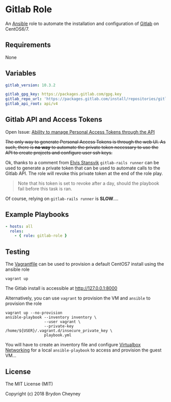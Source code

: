 # Gitlab Role

An [Ansible](https://www.ansible.com/) role to automate the installation and
configuration of [Gitlab](https://gitlab.com/) on CentOS6/7.

## Requirements

None

## Variables

```yaml
gitlab_version: 10.3.2

gitlab_gpg_key: https://packages.gitlab.com/gpg.key
gitlab_repo_url: 'https://packages.gitlab.com/install/repositories/gitlab/gitlab-ce/config_file.repo?os={{ ansible_distribution }}&dist={{ ansible_distribution_major_version }}'
gitlab_api_root: api/v4
```

## Gitlab API and Access Tokens

Open Issue: [Ability to manage Personal Access Tokens through the API](https://gitlab.com/gitlab-org/gitlab-ce/issues/27954)

~~The only way to generate Personal Access Tokens is through the web UI. As such, there is **no way** to automate the private token necessary to use the API to create projects and configure user ssh keys.~~

Ok, thanks to a comment from [Elvis Stansvik](https://gitlab.com/elvstone)
`gitlab-rails runner` can be used to generate a private token that can be used
to automate calls to the Gitlab API. The role will revoke this private token at
the end of the role play.

> Note that his token is set to revoke after a day, should the playbook fail
> before this task is ran.

Of course, relying on `gitlab-rails runner` is **SLOW**....

## Example Playbooks

```yaml
- hosts: all
  roles:
    - { role: gitlab-role }
```

## Testing

The [Vagrantfile](https://www.vagrantup.com/) can be used to provision a
default CentOS7 install using the ansible role

```console
vagrant up
```

The Gitlab install is accessible at http://127.0.0.1:8000

Alternatively, you can use `vagrant` to provision the VM and `ansible` to
provision the role

```console
vagrant up --no-provision
ansible-playbook --inventory inventory \
                 --user vagrant \
                 --private-key /home/${USER}/.vagrant.d/insecure_private_key \
                 playbook.yml
```

You will have to create an inventory file and configure [Virtualbox
Networking](https://www.vagrantup.com/docs/networking/) for a local
`ansible-playbook` to access and provision the guest VM...

## License

The MIT License (MIT)

Copyright (c) 2018 Brydon Cheyney
